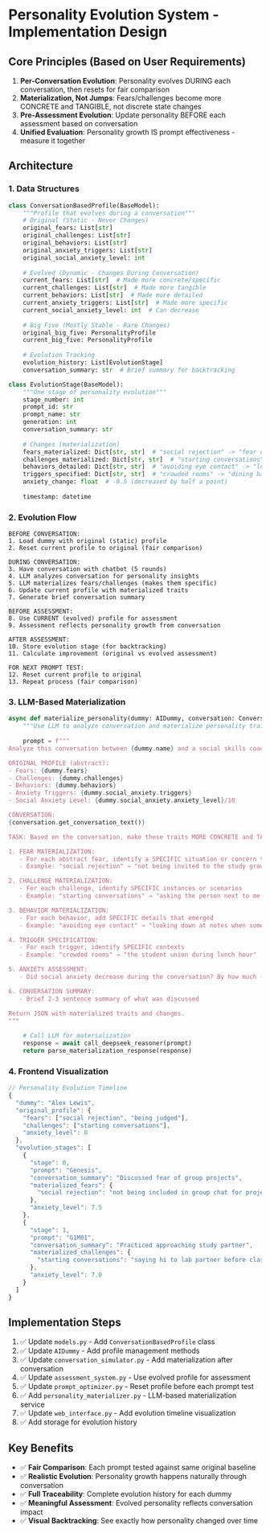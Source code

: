 # Personality Evolution System - Implementation Design

## Core Principles (Based on User Requirements)

1. **Per-Conversation Evolution**: Personality evolves DURING each conversation, then resets for fair comparison
2. **Materialization, Not Jumps**: Fears/challenges become more CONCRETE and TANGIBLE, not discrete state changes
3. **Pre-Assessment Evolution**: Update personality BEFORE each assessment based on conversation
4. **Unified Evaluation**: Personality growth IS prompt effectiveness - measure it together

## Architecture

### 1. Data Structures

```python
class ConversationBasedProfile(BaseModel):
    """Profile that evolves during a conversation"""
    # Original (Static - Never Changes)
    original_fears: List[str]
    original_challenges: List[str]
    original_behaviors: List[str]
    original_anxiety_triggers: List[str]
    original_social_anxiety_level: int
    
    # Evolved (Dynamic - Changes During Conversation)
    current_fears: List[str]  # Made more concrete/specific
    current_challenges: List[str]  # Made more tangible
    current_behaviors: List[str]  # Made more detailed
    current_anxiety_triggers: List[str]  # Made more specific
    current_social_anxiety_level: int  # Can decrease
    
    # Big Five (Mostly Stable - Rare Changes)
    original_big_five: PersonalityProfile
    current_big_five: PersonalityProfile
    
    # Evolution Tracking
    evolution_history: List[EvolutionStage]
    conversation_summary: str  # Brief summary for backtracking

class EvolutionStage(BaseModel):
    """One stage of personality evolution"""
    stage_number: int
    prompt_id: str
    prompt_name: str
    generation: int
    conversation_summary: str
    
    # Changes (materialization)
    fears_materialized: Dict[str, str]  # "social rejection" -> "fear of not being invited to study groups"
    challenges_materialized: Dict[str, str]  # "starting conversations" -> "approaching someone in the cafeteria"
    behaviors_detailed: Dict[str, str]  # "avoiding eye contact" -> "looking at phone when people approach"
    triggers_specified: Dict[str, str]  # "crowded rooms" -> "dining hall during peak hours"
    anxiety_change: float  # -0.5 (decreased by half a point)
    
    timestamp: datetime
```

### 2. Evolution Flow

```
BEFORE CONVERSATION:
1. Load dummy with original (static) profile
2. Reset current profile to original (fair comparison)

DURING CONVERSATION:
3. Have conversation with chatbot (5 rounds)
4. LLM analyzes conversation for personality insights
5. LLM materializes fears/challenges (makes them specific)
6. Update current profile with materialized traits
7. Generate brief conversation summary

BEFORE ASSESSMENT:
8. Use CURRENT (evolved) profile for assessment
9. Assessment reflects personality growth from conversation

AFTER ASSESSMENT:
10. Store evolution stage (for backtracking)
11. Calculate improvement (original vs evolved assessment)

FOR NEXT PROMPT TEST:
12. Reset current profile to original
13. Repeat process (fair comparison)
```

### 3. LLM-Based Materialization

```python
async def materialize_personality(dummy: AIDummy, conversation: Conversation) -> Dict[str, Any]:
    """Use LLM to analyze conversation and materialize personality traits"""
    
    prompt = f"""
Analyze this conversation between {dummy.name} and a social skills coach.

ORIGINAL PROFILE (abstract):
- Fears: {dummy.fears}
- Challenges: {dummy.challenges}
- Behaviors: {dummy.behaviors}
- Anxiety Triggers: {dummy.social_anxiety.triggers}
- Social Anxiety Level: {dummy.social_anxiety.anxiety_level}/10

CONVERSATION:
{conversation.get_conversation_text()}

TASK: Based on the conversation, make these traits MORE CONCRETE and TANGIBLE:

1. FEAR MATERIALIZATION:
   - For each abstract fear, identify a SPECIFIC situation or concern that emerged
   - Example: "social rejection" → "not being invited to the study group after asking"

2. CHALLENGE MATERIALIZATION:
   - For each challenge, identify SPECIFIC instances or scenarios
   - Example: "starting conversations" → "asking the person next to me about the homework"

3. BEHAVIOR MATERIALIZATION:
   - For each behavior, add SPECIFIC details that emerged
   - Example: "avoiding eye contact" → "looking down at notes when someone tries to talk"

4. TRIGGER SPECIFICATION:
   - For each trigger, identify SPECIFIC contexts
   - Example: "crowded rooms" → "the student union during lunch hour"

5. ANXIETY ASSESSMENT:
   - Did social anxiety decrease during the conversation? By how much (0.0-3.0)?

6. CONVERSATION SUMMARY:
   - Brief 2-3 sentence summary of what was discussed

Return JSON with materialized traits and changes.
"""
    
    # Call LLM for materialization
    response = await call_deepseek_reasoner(prompt)
    return parse_materialization_response(response)
```

### 4. Frontend Visualization

```javascript
// Personality Evolution Timeline
{
  "dummy": "Alex Lewis",
  "original_profile": {
    "fears": ["social rejection", "being judged"],
    "challenges": ["starting conversations"],
    "anxiety_level": 8
  },
  "evolution_stages": [
    {
      "stage": 0,
      "prompt": "Genesis",
      "conversation_summary": "Discussed fear of group projects",
      "materialized_fears": {
        "social rejection": "not being included in group chat for project"
      },
      "anxiety_level": 7.5
    },
    {
      "stage": 1,
      "prompt": "G1M01",
      "conversation_summary": "Practiced approaching study partner",
      "materialized_challenges": {
        "starting conversations": "saying hi to lab partner before class"
      },
      "anxiety_level": 7.0
    }
  ]
}
```

## Implementation Steps

1. ✅ Update `models.py` - Add `ConversationBasedProfile` class
2. ✅ Update `AIDummy` - Add profile management methods
3. ✅ Update `conversation_simulator.py` - Add materialization after conversation
4. ✅ Update `assessment_system.py` - Use evolved profile for assessment
5. ✅ Update `prompt_optimizer.py` - Reset profile before each prompt test
6. ✅ Add `personality_materializer.py` - LLM-based materialization service
7. ✅ Update `web_interface.py` - Add evolution timeline visualization
8. ✅ Add storage for evolution history

## Key Benefits

- ✅ **Fair Comparison**: Each prompt tested against same original baseline
- ✅ **Realistic Evolution**: Personality growth happens naturally through conversation
- ✅ **Full Traceability**: Complete evolution history for each dummy
- ✅ **Meaningful Assessment**: Evolved personality reflects conversation impact
- ✅ **Visual Backtracking**: See exactly how personality changed over time

